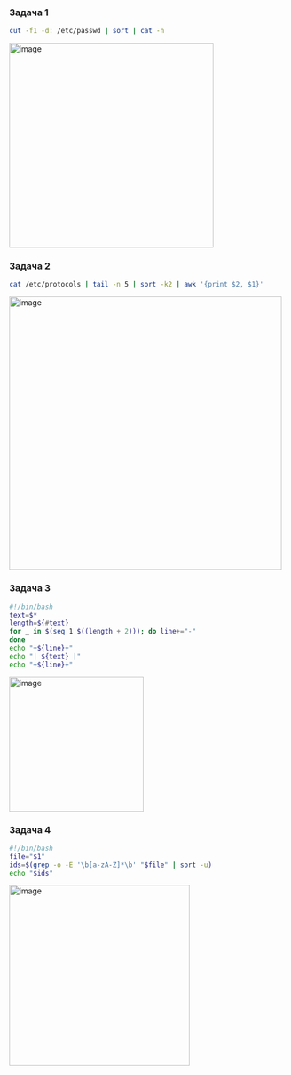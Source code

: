### Задача 1
```bash
cut -f1 -d: /etc/passwd | sort | cat -n
```
<img width="368" alt="image" src="https://github.com/user-attachments/assets/e1b00efb-55ab-4730-b3cb-20962ecc8c7d">


### Задача 2
```bash
cat /etc/protocols | tail -n 5 | sort -k2 | awk '{print $2, $1}'
```
<img width="491" alt="image" src="https://github.com/user-attachments/assets/772fb488-9228-47be-9c5a-d022b2738528">

### Задача 3
```bash
#!/bin/bash
text=$*
length=${#text}
for _ in $(seq 1 $((length + 2))); do line+="-"
done
echo "+${line}+"
echo "| ${text} |"
echo "+${line}+"
```
<img width="242" alt="image" src="https://github.com/user-attachments/assets/bdc4cedd-ccfa-4856-8b32-31ec544a4e59">

### Задача 4
```bash
#!/bin/bash
file="$1"
ids=$(grep -o -E '\b[a-zA-Z]*\b' "$file" | sort -u)
echo "$ids"
```
<img width="325" alt="image" src="https://github.com/user-attachments/assets/45626d71-a952-4e18-984a-51abe4b1a95a">
